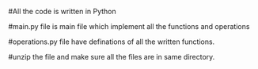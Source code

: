 #All the code is written in Python

#main.py file is main file which implement all the functions and operations

#operations.py file have definations of all the written functions. 

#unzip the file and make sure all the files are in same directory.